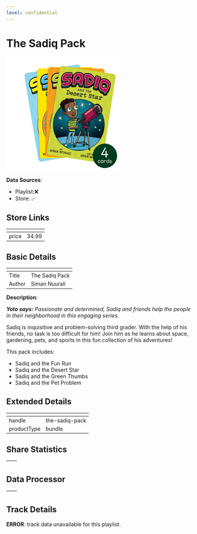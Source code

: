 ```yaml
---
level: confidential
---
```

# The Sadiq Pack

![card_[fUAaq].png](../../img/cards/card_[fUAaq].png)

**Data Sources**: 

- Playlist:❌
- Store: ✅


## Store Links

| <!-- --> | <!-- --> |
| - | - |
| price | 34.99 |


## Basic Details

| <!-- --> | <!-- --> |
| - | - |
| Title | The Sadiq Pack |
| Author | Siman Nuurali |

**Description**:

_**Yoto says:** Passionate and determined, Sadiq and friends help the people in their neighborhood in this engaging series._

Sadiq is inquisitive and problem-solving third grader. With the help of his friends, no task is too difficult for him! Join him as he learns about space, gardening, pets, and sports in this fun collection of his adventures! 

This pack includes:

*   Sadiq and the Fun Run
*   Sadiq and the Desert Star
*   Sadiq and the Green Thumbs
*   Sadiq and the Pet Problem


## Extended Details

| <!-- --> | <!-- --> |
| - | - |
| handle | the-sadiq-pack |
| productType | bundle |


## Share Statistics

| <!-- --> | <!-- --> |
| - | - |


## Data Processor

| <!-- --> | <!-- --> |
| - | - |


## Track Details

**ERROR**: track data unavailable for this playlist.
